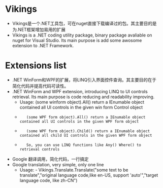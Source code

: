 # Vikings
- Vikings是一个.NET工具包，可在nuget直接下载编译过的包。其主要目的是为.NET框架增加易用的扩展
- Vikings is a .NET coding utility package, binary package avaliable on nuget for Visual Studio. Its main purpose is add some awosome extension to .NET Framework.

# Extensions list
- .NET WinForm和WPF的扩展，将LINQ引入界面控件查询。其主要目的在于简化代码并提高代码可读性。
- .NET WinForm and WPF extension, introducing LINQ to UI controls retrieval. Its main purpose is code reducing and readability improving.
	- Usage: (some winform object).All() return a IEnumable object contained all UI controls in the given win form Control object
	-		 (some WPF form object).All() return a IEnumable object contained all UI controls in the given WPF form object
	-		 (some WPF form object).Child() return a IEnumable object contained all child UI controls in the given WPF form object
	- 		 So, you can use LINQ functions like Any() Where() to retrieval controls
	
- Google 翻译调用，简化代码，一行搞定
- Google translation, very simple, only one line
	- Usage: - Vikings.Translate.Translate("some text to be translate","original language code,like en-US, support 'auto'","target language code, like zh-CN")
